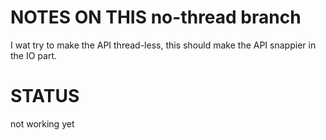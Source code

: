 # NOTES ON THIS no-thread branch
I wat try to make the API thread-less, this should make the API snappier in the IO part.

# STATUS
not working yet